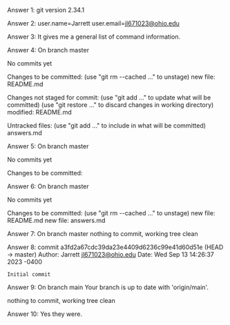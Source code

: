 Answer 1: git version 2.34.1

Answer 2: user.name=Jarrett
user.email=jl671023@ohio.edu

Answer 3: It gives me a general list of command information.

Answer 4: On branch master

No commits yet

Changes to be committed:
  (use "git rm --cached <file>..." to unstage)
        new file:   README.md

Changes not staged for commit:
  (use "git add <file>..." to update what will be committed)
  (use "git restore <file>..." to discard changes in working directory)
        modified:   README.md

Untracked files:
  (use "git add <file>..." to include in what will be committed)
        answers.md

Answer 5: On branch master

No commits yet

Changes to be committed:

Answer 6: On branch master

No commits yet

Changes to be committed:
  (use "git rm --cached <file>..." to unstage)
        new file:   README.md
        new file:   answers.md

Answer 7: On branch master
nothing to commit, working tree clean

Answer 8: commit a3fd2a67cdc39da23e4409d6236c99e41d60d51e (HEAD -> master)
Author: Jarrett <jl671023@ohio.edu>
Date:   Wed Sep 13 14:26:37 2023 -0400

    Initial commit

Answer 9: On branch main
Your branch is up to date with 'origin/main'.

nothing to commit, working tree clean


Answer 10: Yes they were.
